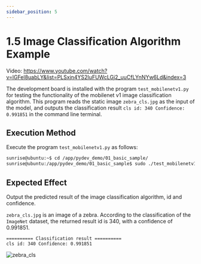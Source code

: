 ```yaml
---
sidebar_position: 5
---
```

# 1.5 Image Classification Algorithm Example

Video: https://www.youtube.com/watch?v=lGFel8uabLY&list=PLSxjn4YS2IuFUWcLGj2_uuCfLYnNYw6Ld&index=3

The development board is installed with the program `test_mobilenetv1.py` for testing the functionality of the mobilenet v1 image classification algorithm. This program reads the static image `zebra_cls.jpg` as the input of the model, and outputs the classification result `cls id: 340 Confidence: 0.991851` in the command line terminal.


## Execution Method
Execute the program `test_mobilenetv1.py` as follows:

```bash
sunrise@ubuntu:~$ cd /app/pydev_demo/01_basic_sample/
sunrise@ubuntu:/app/pydev_demo/01_basic_sample$ sudo ./test_mobilenetv1.py
```

## Expected Effect
Output the predicted result of the image classification algorithm, id and confidence.

`zebra_cls.jpg` is an image of a zebra. According to the classification of the `ImageNet` dataset, the returned result id is 340, with a confidence of 0.991851.

```shell
========== Classification result ==========
cls id: 340 Confidence: 0.991851
```

![zebra_cls](https://rdk-doc.oss-cn-beijing.aliyuncs.com/doc/img/04_Algorithm_Application/01_pydev_dnn_demo/image/pydev_dnn_demo/zebra_cls.jpg)